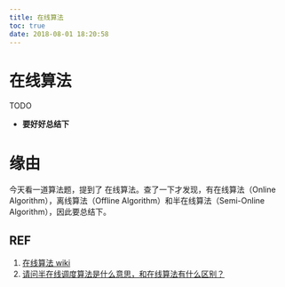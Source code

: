 ```yaml
---
title: 在线算法
toc: true
date: 2018-08-01 18:20:58
---
```

# 在线算法


TODO

* **要好好总结下**





# 缘由


今天看一道算法题，提到了 在线算法。查了一下才发现，有在线算法（Online Algorithm），离线算法（Offline Algorithm）和半在线算法（Semi-Online Algorithm），因此要总结下。




## REF

1. [在线算法 wiki](https://zh.wikipedia.org/wiki/%E7%B7%9A%E4%B8%8A%E6%BC%94%E7%AE%97%E6%B3%95)
2. [请问半在线调度算法是什么意思，和在线算法有什么区别？](https://www.zhihu.com/question/20142996)
